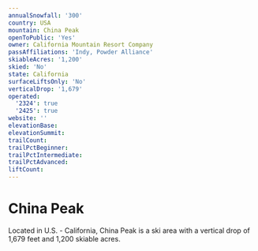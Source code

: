 ```yaml
---
annualSnowfall: '300'
country: USA
mountain: China Peak
openToPublic: 'Yes'
owner: California Mountain Resort Company
passAffiliations: 'Indy, Powder Alliance'
skiableAcres: '1,200'
skied: 'No'
state: California
surfaceLiftsOnly: 'No'
verticalDrop: '1,679'
operated:
  '2324': true
  '2425': true
website: ''
elevationBase:
elevationSummit:
trailCount:
trailPctBeginner:
trailPctIntermediate:
trailPctAdvanced:
liftCount:
---
```



# China Peak

Located in U.S. - California, China Peak is a ski area with a vertical drop of 1,679 feet and 1,200 skiable acres.
